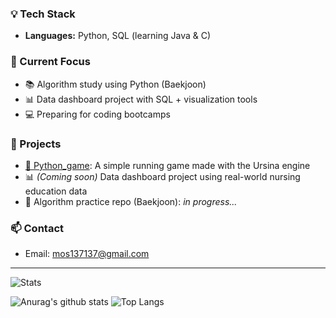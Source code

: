 ### 💡 Tech Stack
- **Languages:** Python, SQL (learning Java & C)

### 🌱 Current Focus
- 📚 Algorithm study using Python (Baekjoon)
- 📊 Data dashboard project with SQL + visualization tools
- 💻 Preparing for coding bootcamps

### 🔨 Projects
- [🏃 Python_game](https://github.com/hyeji0208/Python_game): A simple running game made with the Ursina engine  
- 📊 *(Coming soon)* Data dashboard project using real-world nursing education data  
- 🧠 Algorithm practice repo (Baekjoon): *in progress...*


### 📫 Contact
- Email: mos137137@gmail.com

---

![Stats](https://github-readme-stats.vercel.app/api?username=hyeji0208&show_icons=true&theme=dark)



![Anurag's github stats](https://github-readme-stats.vercel.app/api?username=hyeji0208&show_icons=true&theme=tokyonight)
![Top Langs](https://github-readme-stats.vercel.app/api/top-langs/?username=hyeji0208&layout=compact&theme=tokyonight)


<!--
**hyeji0208/hyeji0208** is a ✨ _special_ ✨ repository because its `README.md` (this file) appears on your GitHub profile.

Here are some ideas to get you started:

- 🔭 I’m currently working on ...
- 🌱 I’m currently learning ...
- 👯 I’m looking to collaborate on ...
- 🤔 I’m looking for help with ...
- 💬 Ask me about ...
- 📫 How to reach me: ...
- 😄 Pronouns: ...
- ⚡ Fun fact: ...
-->
